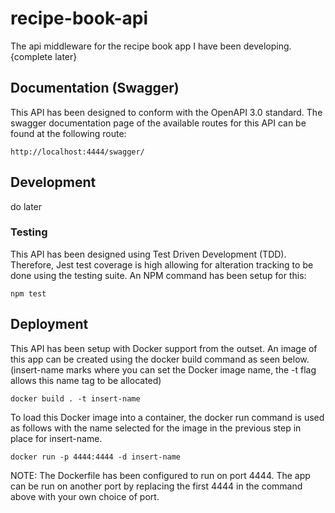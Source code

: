 # recipe-book-api

The api middleware for the recipe book app I have been developing. {complete later}

## Documentation (Swagger)

This API has been designed to conform with the OpenAPI 3.0 standard. The swagger documentation page of the available routes for this API can be found at the following route:

```
http://localhost:4444/swagger/
```

## Development

do later

### Testing

This API has been designed using Test Driven Development (TDD). Therefore, Jest test coverage is high allowing for alteration tracking to be done using the testing suite. An NPM command has been setup for this:

```
npm test
```

## Deployment

This API has been setup with Docker support from the outset. An image of this app can be created using the docker build command as seen below. (insert-name marks where you can set the Docker image name, the -t flag allows this name tag to be allocated)

```
docker build . -t insert-name
```

To load this Docker image into a container, the docker run command is used as follows with the name selected for the image in the previous step in place for insert-name.

```
docker run -p 4444:4444 -d insert-name
```

NOTE: The Dockerfile has been configured to run on port 4444. The app can be run on another port by replacing the first 4444 in the command above with your own choice of port.
